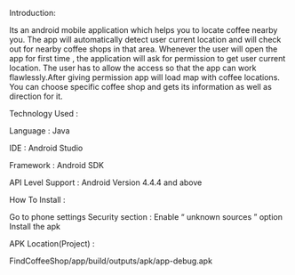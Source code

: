 Introduction:
                 
 Its an android mobile application which helps you to locate coffee nearby you. The app will automatically detect user current location and will check out for nearby coffee shops in that area.
Whenever the user will open the app for first time , the application will ask for permission to get user  	current location. The user has to allow the access so that the app can work flawlessly.After giving permission 	app will load map with coffee locations. You can choose specific coffee shop and gets its information as well 	as direction for it.

Technology Used :
		
Language : Java 

IDE : Android Studio

Framework : Android SDK
                         
API Level Support : Android Version 4.4.4 and above 

How To Install :
		
Go to phone settings 
  Security section : Enable “ unknown sources ” option
  Install the apk

 APK Location(Project) :
		
FindCoffeeShop/app/build/outputs/apk/app-debug.apk
              

